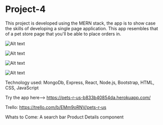 # Project-4

This project is developed using the MERN stack, the app is to show case the skills of developing a single page application. This app resembles that of a pet store page that you'll be able to place orders in.

![Alt text](https://github.com/glopez0314/MERN-Infrastructure/blob/main/public/assets/Screenshot%25202023-09-05%2520at%25205.25.32%2520PM.png)

![Alt text](https://github.com/glopez0314/MERN-Infrastructure/blob/main/public/assets/Screenshot%25202023-09-05%2520at%25202.00.55%2520PM.png)

![Alt text](https://github.com/glopez0314/MERN-Infrastructure/blob/main/public/assets/Screenshot%25202023-09-05%2520at%25202.02.03%2520PM.png)

![Alt text](https://github.com/glopez0314/MERN-Infrastructure/blob/main/public/assets/Screenshot%25202023-09-05%2520at%25203.56.51%2520PM.png)

Technology used: MongoDb, Express, React, Node.js, Bootstrap, HTML, CSS, JavaScript

Try the app here-->   https://pets-r-us-b833b40854da.herokuapp.com/

Trello: https://trello.com/b/EMm9oRNV/pets-r-us

Whats to Come:
    A search bar
    Product Details component



